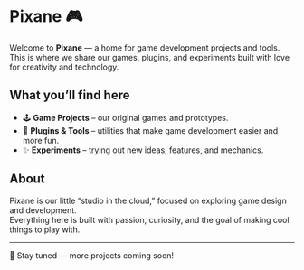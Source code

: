 # Pixane 🎮

Welcome to **Pixane** — a home for game development projects and tools.  
This is where we share our games, plugins, and experiments built with love for creativity and technology.  

## What you’ll find here
- 🕹️ **Game Projects** – our original games and prototypes.  
- 🔌 **Plugins & Tools** – utilities that make game development easier and more fun.  
- ✨ **Experiments** – trying out new ideas, features, and mechanics.  

## About
Pixane is our little “studio in the cloud,” focused on exploring game design and development.  
Everything here is built with passion, curiosity, and the goal of making cool things to play with.  

---
🚀 Stay tuned — more projects coming soon!
